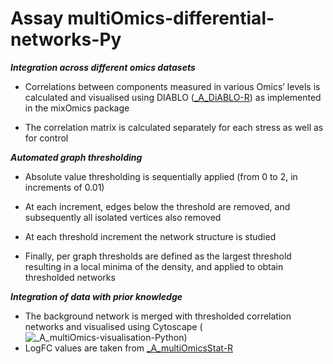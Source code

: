 # Assay multiOmics-differential-networks-Py


***Integration across different omics datasets***

- Correlations between components measured in various Omics’ levels is calculated and visualised using DIABLO ([_A_DiABLO-R](https://github.com/NIB-SI/multiOmics-integration/tree/main/_p_ADAPTOmics/_I_Desiree/_S_multiOmics/_A_DiABLO-R)) as implemented in the mixOmics package

- The correlation matrix is calculated separately for each stress as well as for control


***Automated graph thresholding***

- Absolute value thresholding is sequentially applied (from 0 to 2, in increments of 0.01)

- At each increment, edges below the threshold are removed, and subsequently all isolated vertices also removed

- At each threshold increment the network structure is studied

- Finally, per graph thresholds are defined as the largest threshold resulting in a local minima of the density, and applied to obtain thresholded networks

***Integration of data with prior knowledge***

- The background network is merged with thresholded correlation networks and visualised using Cytoscape (![_A_multiOmics-visualisation-Python](https://github.com/NIB-SI/multiOmics-integration/tree/main/_p_Omics/_I_Omics/_S_multiOmics/_A_multiOmics-visualisation-Python))
- LogFC values are taken from [_A_multiOmicsStat-R](https://github.com/NIB-SI/multiOmics-integration/tree/main/_p_ADAPTOmics/_I_Desiree/_S_multiOmics/_A_multiOmicsStat-R)
